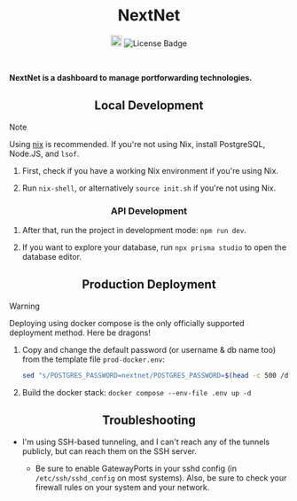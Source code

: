 <h1 align="center">NextNet</h1>

<p align="center">
   <a href="https://builtwithnix.org"><img src="https://builtwithnix.org/badge.svg" alt="built with nix" height="20"/></a>
   <img src="https://img.shields.io/github/license/greysoh/nextnet" alt="License Badge"/>
</p>

<br>

**NextNet is a dashboard to manage portforwarding technologies.**

<h2 align="center">Local Development</h2>

> [!NOTE]
> Using [nix](https://builtwithnix.org) is recommended. If you're not using Nix, install PostgreSQL, Node.JS, and `lsof`.

1. First, check if you have a working Nix environment if you're using Nix.

2. Run `nix-shell`, or alternatively `source init.sh` if you're not using Nix.

<h3 align="center">API Development</h3>

1. After that, run the project in development mode: `npm run dev`.

2. If you want to explore your database, run `npx prisma studio` to open the database editor.

<h2 align="center">Production Deployment</h2>

> [!WARNING]  
> Deploying using docker compose is the only officially supported deployment method. Here be dragons!

1. Copy and change the default password (or username & db name too) from the template file `prod-docker.env`:
   ```bash
   sed "s/POSTGRES_PASSWORD=nextnet/POSTGRES_PASSWORD=$(head -c 500 /dev/random | sha512sum | cut -d " " -f 1)/g" prod-docker.env > .env
   ```
  
2. Build the docker stack: `docker compose --env-file .env up -d`

<h2 align="center">Troubleshooting</h2>

* I'm using SSH-based tunneling, and I can't reach any of the tunnels publicly, but can reach them on the SSH server.

  - Be sure to enable GatewayPorts in your sshd config (in `/etc/ssh/sshd_config` on most systems). Also, be sure to check your firewall rules on your system and your network.